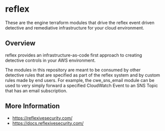 # reflex
These are the engine terraform modules that drive the reflex event driven detective and remediative infrastructure for your cloud environment. 

## Overview
reflex provides an infrastructure-as-code first approach to creating detective controls in your AWS environment. 

The modules in this repository are meant to be consumed by other detective rules that are specified as part of the reflex system and by custom rules made by end users. For example, the cwe_sns_email module can be used to very simply forward a specified CloudWatch Event to an SNS Topic that has an email subscription.

## More Information

- https://reflexivesecurity.com/
- https://docs.reflexivesecurity.com/
